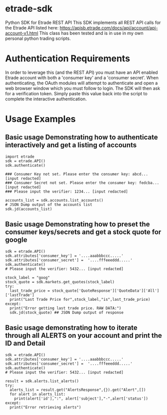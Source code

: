 # etrade-sdk
Python SDK for Etrade REST API 
This SDK implements all REST API calls for the Etrade API listed here: https://apisb.etrade.com/docs/api/account/api-account-v1.html
This class has been tested and is in use in my own personal python trading scripts.

# Authentication Requirements
In order to leverage this (and the REST API) you must have an API enabled Etrade account with both a 'consumer key' and a 'consumer secret'. When authenticating, the OAuth modules will attempt to authenticate and open a web browser window which you must follow to login. The SDK will then ask for a verification token. Simply paste this value back into the script to complete the interactive authentication.

# Usage Examples
## Basic usage Demonstrating how to authenticate interactively and get a listing of accounts
```
import etrade
sdk = etrade.API()
sdk.authenticate()

### Consumer Key not set. Please enter the consumer key: abcd... [input redacted]
### Consumer Secret not set. Please enter the consumer key: fedcba... [input redacted]
### Please input the verifier: 1234... [input redacted]

accounts_list = sdk.accounts.list_accounts()
# JSON Dump output of the accounts list
sdk.jd(accounts_list)
```
## Basic usage Demonstrating how to preset the consumer keys/secrets and get a stock quote for google
```import etrade
sdk = etrade.API()
sdk.attributes['consumer_key'] = '....aaabbbccc.....'
sdk.attributes['consumer_secret'] =  '....fffeeeddd.....'
sdk.authenticate()
# Please input the verifier: 5432... [input redacted]

stock_label = "goog"
stock_quote = sdk.markets.get_quotes(stock_label)
try:
  last_trade_price = stock_quote['QuoteResponse']['QuoteData']['All']['lastTrade']
  print("Last Trade Price for",stock_label,"is",last_trade_price)
except:
  print("Error getting last trade price. RAW DATA:")
  sdk.jd(stock_quote) ## JSON Dump output of response
  ```
## Basic usage demonstrating how to iterate through all ALERTS on your account and print the ID and Detail
```import etrade
sdk = etrade.API()
sdk.attributes['consumer_key'] = '....aaabbbccc.....'
sdk.attributes['consumer_secret'] =  '....fffeeeddd.....'
sdk.authenticate()
# Please input the verifier: 5432... [input redacted]

result = sdk.alerts.list_alerts()
try:
  alerts_list = result.get("AlertsResponse",{}).get("Alert",[])
  for alert in alerts_list:
    print(alert['id'],":", alert['subject'],"-",alert['status'])
except:
  print("Error retrieving alerts")
```
